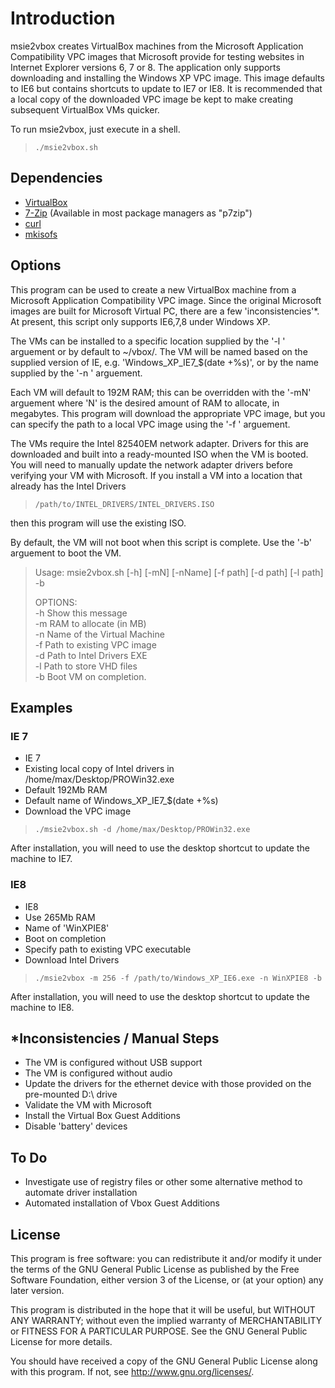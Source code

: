 # Introduction
msie2vbox creates VirtualBox machines from the Microsoft Application Compatibility VPC images that Microsoft provide for testing websites in Internet Explorer versions 6, 7 or 8.  The application only supports downloading and installing the Windows XP VPC image.  This image defaults to IE6 but contains shortcuts to update to IE7 or IE8.  It is recommended that a local copy of the downloaded VPC image be kept to make creating subsequent VirtualBox VMs quicker.

To run msie2vbox, just execute in a shell.

>`./msie2vbox.sh`

## Dependencies
* [VirtualBox](http://www.virtualbox.org/)
* [7-Zip](http://www.7-zip.org/download.html) (Available in most package managers as "p7zip")
* [curl](http://curl.haxx.se/)
* [mkisofs](http://freshmeat.net/projects/mkisofs/)

## Options
This program can be used to create a new VirtualBox machine from a Microsoft
Application Compatibility VPC image.  Since the original Microsoft images
are built for Microsoft Virtual PC, there are a few 'inconsistencies'*. At present,
this script only supports IE6,7,8 under Windows XP.

The VMs can be installed to a specific location supplied by the '-l <path>' arguement
or by default to ~/vbox/.  The VM will be named based on the supplied version of IE,
e.g. 'Windows_XP_IE7_$(date +%s)', or by the name supplied by the '-n <name>' arguement.

Each VM will default to 192M RAM; this can be overridden with the '-mN' arguement where
'N' is the desired amount of RAM to allocate, in megabytes.  This program will
download the appropriate VPC image, but you can specify the path to a local VPC image
using the '-f <path>' arguement.

The VMs require the Intel 82540EM network adapter.  Drivers for this are downloaded and
built into a ready-mounted ISO when the VM is booted.  You will need to manually
update the network adapter drivers before verifying your VM with Microsoft.  If you install
a VM into a location that already has the Intel Drivers

>`/path/to/INTEL_DRIVERS/INTEL_DRIVERS.ISO`

then this program will use the existing ISO.

By default, the VM will not boot when this script is complete.  Use the '-b' arguement
to boot the VM.

>Usage: msie2vbox.sh [-h] [-mN] [-nName] [-f path] [-d path] [-l path] -b  
>  
>OPTIONS:  
>  -h            Show this message  
>  -m            RAM to allocate (in MB)  
>  -n            Name of the Virtual Machine  
>  -f            Path to existing VPC image  
>  -d            Path to Intel Drivers EXE  
>  -l            Path to store VHD files  
>  -b            Boot VM on completion.  
  

## Examples
### IE 7
* IE 7
* Existing local copy of Intel drivers in /home/max/Desktop/PROWin32.exe
* Default 192Mb RAM
* Default name of Windows_XP_IE7_$(date +%s)
* Download the VPC image
  
>`./msie2vbox.sh -d /home/max/Desktop/PROWin32.exe`

After installation, you will need to use the desktop shortcut to update the machine to IE7.

### IE8
* IE8
* Use 265Mb RAM
* Name of 'WinXPIE8'
* Boot on completion
* Specify path to existing VPC executable
* Download Intel Drivers

>`./msie2vbox -m 256 -f /path/to/Windows_XP_IE6.exe -n WinXPIE8 -b`

After installation, you will need to use the desktop shortcut to update the machine to IE8.

## *Inconsistencies / Manual Steps
* The VM is configured without USB support
* The VM is configured without audio
* Update the drivers for the ethernet device with those provided on the pre-mounted D:\ drive
* Validate the VM with Microsoft
* Install the Virtual Box Guest Additions
* Disable 'battery' devices

## To Do
* Investigate use of registry files or other some alternative method to automate driver installation
* Automated installation of Vbox Guest Additions

## License 
This program is free software: you can redistribute it and/or modify
it under the terms of the GNU General Public License as published by
the Free Software Foundation, either version 3 of the License, or
(at your option) any later version.

This program is distributed in the hope that it will be useful,
but WITHOUT ANY WARRANTY; without even the implied warranty of
MERCHANTABILITY or FITNESS FOR A PARTICULAR PURPOSE.  See the
GNU General Public License for more details.

You should have received a copy of the GNU General Public License
along with this program.  If not, see <http://www.gnu.org/licenses/>.

